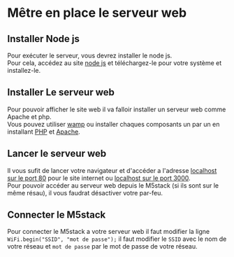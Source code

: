 # Mêtre en place le serveur web

  ## Installer Node js
  Pour exécuter le serveur, vous devrez installer le node js.  
  Pour cela, accédez au site [node js](https://nodejs.org/fr/download/) et téléchargez-le pour votre système et installez-le.  

  ## Installer Le serveur web
  Pour pouvoir afficher le site web il va falloir installer un serveur web comme Apache et php.  
  Vous pouvez utiliser [wamp](https://www.wampserver.com/) ou installer chaques composants un par un en installant [PHP](https://www.php.net/downloads) et [Apache](https://httpd.apache.org/download.cgi).  

  ## Lancer le serveur web
  Il vous sufit de lancer votre navigateur et d'accéder a l'adresse [localhost sur le port 80](https://localhost/) pour le site internet ou [localhost sur le port 3000](https://localhost:3000/).  
  Pour pouvoir accéder au serveur web depuis le M5stack (si ils sont sur le même résau), il vous faudrat désactiver votre par-feu.  

  ## Connecter le M5stack
  Pour connecter le M5stack a votre serveur web il faut modifier la ligne `WiFi.begin("SSID", "mot de passe");` il faut modifier le `SSID` avec le nom de votre réseau et `mot de passe` par le mot de passe de votre réseau.  
  
